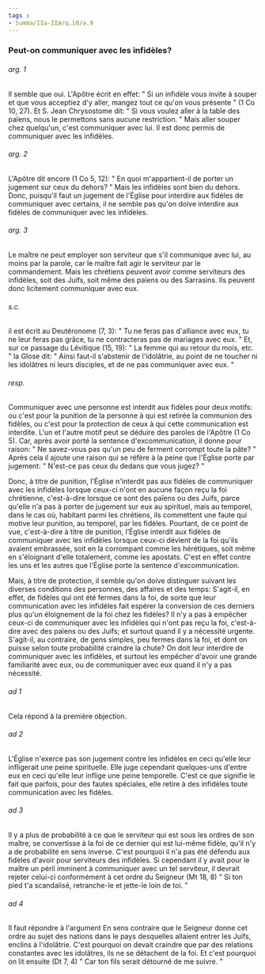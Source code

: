 ```yaml
---
tags : 
- Summa/IIa-IIæ/q.10/a.9
---
```


### Peut-on communiquer avec les infidèles?

###### arg. 1
Il semble que oui. L'Apôtre écrit en effet: " Si un infidèle vous invite à souper et que vous acceptiez d'y aller, mangez tout ce qu'on vous présente " (1 Co 10, 27). Et S. Jean Chrysostome dit: " Si vous voulez aller à la table des païens, nous le permettons sans aucune restriction. " Mais aller souper chez quelqu'un, c'est communiquer avec lui. Il est donc permis de communiquer avec les infidèles. 

###### arg. 2
L'Apôtre dit encore (1 Co 5, 12): " En quoi m'appartient-il de porter un jugement sur ceux du dehors? " Mais les infidèles sont bien du dehors. Donc, puisqu'il faut un jugement de l'Église pour interdire aux fidèles de communiquer avec certains, il ne semble pas qu'on doive interdire aux fidèles de communiquer avec les infidèles. 

###### arg. 3
Le maître ne peut employer son serviteur que s'il communique avec lui, au moins par la parole, car le maître fait agir le serviteur par le commandement. Mais les chrétiens peuvent avoir comme serviteurs des infidèles, soit des Juifs, soit même des païens ou des Sarrasins. Ils peuvent donc licitement communiquer avec eux. 

###### s.c.
il est écrit au Deutéronome (7, 3): " Tu ne feras pas d'alliance avec eux, tu ne leur feras pas grâce, tu ne contracteras pas de mariages avec eux. " Et, sur ce passage du Lévitique (15, 19): " La femme qui au retour du mois, etc. " la Glose dit: " Ainsi faut-il s'abstenir de l'idolâtrie, au point de ne toucher ni les idolâtres ni leurs disciples, et de ne pas communiquer avec eux. " 

###### resp.
Communiquer avec une personne est interdit aux fidèles pour deux motifs: ou c'est pour la punition de la personne à qui est retirée la communion des fidèles, ou c'est pour la protection de ceux à qui cette communication est interdite. L'un et l'autre motif peut se déduire des paroles de l'Apôtre (1 Co 5). Car, après avoir porté la sentence d'excommunication, il donne pour raison: " Ne savez-vous pas qu'un peu de ferment corrompt toute la pâte? " Après cela il ajoute une raison qui se réfère à la peine que l'Église porte par jugement: " N'est-ce pas ceux du dedans que vous jugez? " 

Donc, à titre de punition, l'Église n'interdit pas aux fidèles de communiquer avec les infidèles lorsque ceux-ci n'ont en aucune façon reçu la foi chrétienne, c'est-à-dire lorsque ce sont des païens ou des Juifs, parce qu'elle n'a pas à porter de jugement sur eux au spirituel, mais au temporel, dans le cas où, habitant parmi les chrétiens, ils commettent une faute qui motive leur punition, au temporel, par les fidèles. Pourtant, de ce point de vue, c'est-à-dire à titre de punition, l’Église interdit aux fidèles de communiquer avec les infidèles lorsque ceux-ci dévient de la foi qu'ils avaient embrassée, soit en la corrompant comme les hérétiques, soit même en s'éloignant d'elle totalement, comme les apostats. C'est en effet contre les uns et les autres que l'Église porte la sentence d'excommunication. 

Mais, à titre de protection, il semble qu'on doive distinguer suivant les diverses conditions des personnes, des affaires et des temps: S'agit-il, en effet, de fidèles qui ont été fermes dans la foi, de sorte que leur communication avec les infidèles fait espérer la conversion de ces derniers plus qu'un éloignement de la foi chez les fidèles? Il n'y a pas à empêcher ceux-ci de communiquer avec les infidèles qui n'ont pas reçu la foi, c'est-à-dire avec des païens ou des Juifs; et surtout quand il y a nécessité urgente. S'agit-il, au contraire, de gens simples, peu fermes dans la foi, et dont on puisse selon toute probabilité craindre la chute? On doit leur interdire de communiquer avec les infidèles, et surtout les empêcher d'avoir une grande familiarité avec eux, ou de communiquer avec eux quand il n'y a pas nécessité. 

###### ad 1
Cela répond à la première objection. 

###### ad 2
L'Église n'exerce pas son jugement contre les infidèles en ceci qu'elle leur infligerait une peine spirituelle. Elle juge cependant quelques-uns d'entre eux en ceci qu'elle leur inflige une peine temporelle. C'est ce que signifie le fait que parfois, pour des fautes spéciales, elle retire à des infidèles toute communication avec les fidèles. 

###### ad 3
Il y a plus de probabilité à ce que le serviteur qui est sous les ordres de son maître, se convertisse à la foi de ce dernier qui est lui-même fidèle, qu'il n'y a de probabilité en sens inverse. C'est pourquoi il n'a pas été défendu aux fidèles d'avoir pour serviteurs des infidèles. Si cependant il y avait pour le maître un péril imminent à communiquer avec un tel serviteur, il devrait rejeter celui-ci conformément à cet ordre du Seigneur (Mt 18, 8) " Si ton pied t'a scandalisé, retranche-le et jette-le loin de toi. " 

###### ad 4
Il faut répondre à l'argument En sens contraire que le Seigneur donne cet ordre au sujet des nations dans le pays desquelles allaient entrer les Juifs, enclins à l'idolâtrie. C'est pourquoi on devait craindre que par des relations constantes avec les idolâtres, ils ne se détachent de la foi. Et c'est pourquoi on lit ensuite (Dt 7, 4) " Car ton fils serait détourné de me suivre. " 

